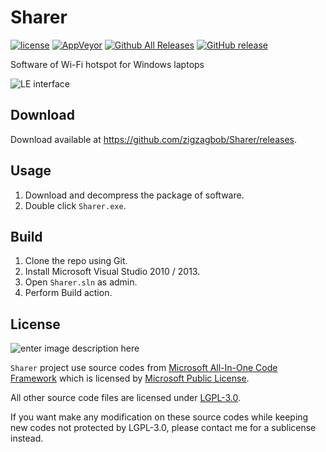 Sharer
===============

[![license](https://img.shields.io/github/license/zigzagbob/Sharer.svg)](https://www.gnu.org/licenses/lgpl-3.0.en.html)
[![AppVeyor](https://img.shields.io/appveyor/ci/zigzagbob/Sharer.svg)](https://ci.appveyor.com/project/zigzagbob/Sharer)
[![Github All Releases](https://img.shields.io/github/downloads/zigzagbob/Sharer/total.svg)](https://github.com/zigzagbob/Sharer/releases)
[![GitHub release](https://img.shields.io/github/release/zigzagbob/Sharer.svg)](https://github.com/zigzagbob/Sharer/releases/latest)

Software of Wi-Fi hotspot for Windows laptops

![LE interface](https://github.com/zigzagbob/Compile/raw/master/png/sharer.PNG)

## Download ##

Download available at <https://github.com/zigzagbob/Sharer/releases>.

## Usage ##

 1. Download and decompress the package of software.
 2. Double click `Sharer.exe`.

## Build ##

 1. Clone the repo using Git.
 2. Install Microsoft Visual Studio 2010 / 2013.
 3. Open `Sharer.sln` as admin.
 4. Perform Build action.

## License ##

![enter image description here](http://www.gnu.org/graphics/lgplv3-147x51.png)

`Sharer` project use source codes from [Microsoft All-In-One Code Framework](http://blogs.msdn.com/b/onecode/) which is licensed by [Microsoft Public License](http://www.microsoft.com/en-us/openness/licenses.aspx#MPL).

All other source code files are licensed under [LGPL-3.0](https://opensource.org/licenses/LGPL-3.0).

If you want make any modification on these source codes while keeping new codes not protected by LGPL-3.0, please contact me for a sublicense instead.
